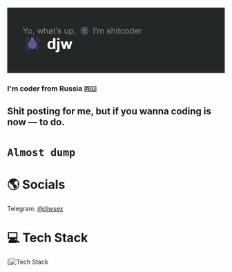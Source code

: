 ![](https://github.com/djwcode/djwcode/blob/main/header.png) 
### I'm coder from Russia 🇷🇺
<!--START_SECTION:waka-->

<!--END_SECTION:waka-->
## Shit posting for me, but if you wanna coding is now — to do.
# ``` Almost dump ```

# 🌎 Socials

Telegram: [@djwsex](https://t.me/djwsex)

# 💻 Tech Stack
[![Tech Stack](https://github-readme-tech-stack.vercel.app/api/cards?title=Tech+Stack&lineCount=3&bg=%230D1117&badge=%23161B22&border=%2321262D&titleColor=%2358A6FF&line1=HTML5%2CHTML5%2CE34F26%3BCSS3%2CCSS3%2C1572B6%3BSass%2CSass%2CCC6699%3BJavaScript%2CJavaScript%2CF7DF1E%3BTypeScript%2CTypeScript%2C3178C6%3Bexpress%2Cexpress%2C000000%3BNode.js%2CnodeJS%2C5FA04E%3BNodemon%2CNodemon%2C76D04B%3Breact%2CReact%2C61DAFB%3BNext.js%2CnextJS%2C000000%3Btailwindcss%2Ctailwindcss%2C06B6D4%3B&line2=cplusplus%2Ccplusplus%2C00599C%3Bdotnet%2Cdotnet%2C512BD4%3Bandroid%2Candroid%2C34A853%3Bandroidstudio%2Candroidstudio%2C3DDC84%3Bgo%2Cgo%2C00ADD8%3Bgit%2Cgit%2CF05032%3Bgithub%2Cgithub%2C181717%3Bgradle%2Cgradle%2C02303A%3B&line3=mysql%2Cmysql%2C4479A1%3Bsqlite%2Csqlite%2C003B57%3Bsqlalchemy%2Csqlalchemy%2CD71F00%3Bpostgresql%2Cpostgresql%2C4169E1%3Bmongodb%2Cmongodb%2C47A248%3B)

